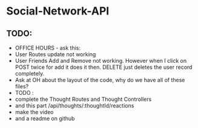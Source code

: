 # Social-Network-API

## TODO:

- OFFICE HOURS - ask this:
- User Routes update not working
- User Friends Add and Remove not working. However when I click on POST twice for add it does it then. DELETE just deletes the user record completely.
- Ask at OH about the layout of the code, why do we have all of these files?
- TODO :
- complete the Thought Routes and Thought Controllers
- and this part /api/thoughts/:thoughtId/reactions
- make the video
- and a readme on github
